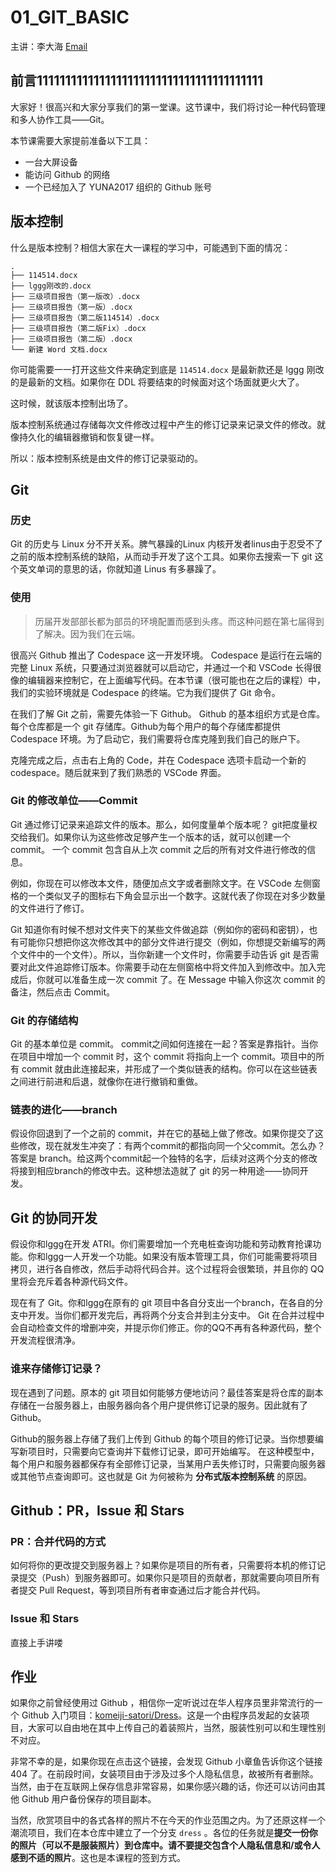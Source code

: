 # 01_GIT_BASIC

主讲：李大海 [Email](mailto:o0x80t@outlook.com)

## 前言1111111111111111111111111111111111111111

大家好！很高兴和大家分享我们的第一堂课。这节课中，我们将讨论一种代码管理和多人协作工具——Git。

本节课需要大家提前准备以下工具：

* 一台大屏设备
* 能访问 Github 的网络
* 一个已经加入了 YUNA2017 组织的 Github 账号

## 版本控制

什么是版本控制？相信大家在大一课程的学习中，可能遇到下面的情况：

```
.
├── 114514.docx
├── lggg刚改的.docx
├── 三级项目报告（第一版改）.docx
├── 三级项目报告（第一版）.docx
├── 三级项目报告（第二版114514）.docx
├── 三级项目报告（第二版Fix）.docx
├── 三级项目报告（第二版）.docx
└── 新建 Word 文档.docx
```

你可能需要一一打开这些文件来确定到底是 `114514.docx` 是最新款还是 lggg 刚改的是最新的文档。如果你在 DDL 将要结束的时候面对这个场面就更火大了。

这时候，就该版本控制出场了。

版本控制系统通过存储每次文件修改过程中产生的修订记录来记录文件的修改。就像持久化的编辑器撤销和恢复键一样。

所以：版本控制系统是由文件的修订记录驱动的。

## Git

### 历史

Git 的历史与 Linux 分不开关系。脾气暴躁的Linux 内核开发者linus由于忍受不了之前的版本控制系统的缺陷，从而动手开发了这个工具。如果你去搜索一下 git 这个英文单词的意思的话，你就知道 Linus 有多暴躁了。

### 使用

> 历届开发部部长都为部员的环境配置而感到头疼。而这种问题在第七届得到了解决。因为我们在云端。

很高兴 Github 推出了 Codespace 这一开发环境。 Codespace 是运行在云端的完整 Linux 系统，只要通过浏览器就可以启动它，并通过一个和 VSCode 长得很像的编辑器来控制它，在上面编写代码。在本节课（很可能也在之后的课程）中，我们的实验环境就是 Codespace 的终端。它为我们提供了 Git 命令。

在我们了解 Git 之前，需要先体验一下 Github。 Github 的基本组织方式是仓库。每个仓库都是一个 git 存储库。Github为每个用户的每个存储库都提供 Codespace 环境。为了启动它，我们需要将仓库克隆到我们自己的账户下。

克隆完成之后，点击右上角的 Code，并在 Codespace 选项卡启动一个新的 codespace。随后就来到了我们熟悉的 VSCode 界面。

### Git 的修改单位——Commit

Git 通过修订记录来追踪文件的版本。那么，如何度量单个版本呢？ git把度量权交给我们。如果你认为这些修改足够产生一个版本的话，就可以创建一个 commit。 一个 commit 包含自从上次 commit 之后的所有对文件进行修改的信息。

例如，你现在可以修改本文件，随便加点文字或者删除文字。在 VSCode 左侧窗格的一个类似叉子的图标右下角会显示出一个数字。这就代表了你现在对多少数量的文件进行了修订。

Git 知道你有时候不想对文件夹下的某些文件做追踪（例如你的密码和密钥），也有可能你只想把你这次修改其中的部分文件进行提交（例如，你想提交新编写的两个文件中的一个文件）。所以，当你新建一个文件时，你需要手动告诉 git 是否需要对此文件追踪修订版本。你需要手动在左侧窗格中将文件加入到修改中。加入完成后，你就可以准备生成一次 commit 了。在 Message 中输入你这次 commit 的备注，然后点击 Commit。

### Git 的存储结构

Git 的基本单位是 commit。 commit之间如何连接在一起？答案是靠指针。当你在项目中增加一个 commit 时，这个 commit 将指向上一个 commit。项目中的所有 commit 就由此连接起来，并形成了一个类似链表的结构。你可以在这些链表之间进行前进和后退，就像你在进行撤销和重做。

### 链表的进化——branch

假设你回退到了一个之前的 commit，并在它的基础上做了修改。如果你提交了这些修改，现在就发生冲突了：有两个commit的都指向同一个父commit。怎么办？答案是 branch。给这两个commit起一个独特的名字，后续对这两个分支的修改将接到相应branch的修改中去。这种想法造就了 git 的另一种用途——协同开发。

## Git 的协同开发

假设你和lggg在开发 ATRI。你们需要增加一个充电桩查询功能和劳动教育抢课功能。你和lggg一人开发一个功能。如果没有版本管理工具，你们可能需要将项目拷贝，进行各自修改，然后手动将代码合并。这个过程将会很繁琐，并且你的 QQ 里将会充斥着各种源代码文件。

现在有了 Git。你和lggg在原有的 git 项目中各自分支出一个branch，在各自的分支中开发。当你们都开发完后，再将两个分支合并到主分支中。 Git 在合并过程中会自动检查文件的增删冲突，并提示你们修正。你的QQ不再有各种源代码，整个开发流程很清净。

### 谁来存储修订记录？

现在遇到了问题。原本的 git 项目如何能够方便地访问？最佳答案是将仓库的副本存储在一台服务器上，由服务器向各个用户提供修订记录的服务。因此就有了 Github。

Github的服务器上存储了我们上传到 Github 的每个项目的修订记录。当你想要编写新项目时，只需要向它查询并下载修订记录，即可开始编写。 在这种模型中，每个用户和服务器都保存有全部修订记录，当某用户丢失修订时，只需要向服务器或其他节点查询即可。这也就是 Git 为何被称为 **分布式版本控制系统** 的原因。

## Github：PR，Issue 和 Stars

### PR：合并代码的方式

如何将你的更改提交到服务器上？如果你是项目的所有者，只需要将本机的修订记录提交（Push）到服务器即可。如果你只是项目的贡献者，那就需要向项目所有者提交 Pull Request，等到项目所有者审查通过后才能合并代码。

### Issue 和 Stars

直接上手讲喽

## 作业

如果你之前曾经使用过 Github ，相信你一定听说过在华人程序员里非常流行的一个 Github 入门项目：[komeiji-satori/Dress](https://github.com/komeiji-satori/Dress)。这是一个由程序员发起的女装项目，大家可以自由地在其中上传自己的着装照片，当然，服装性别可以和生理性别不对应。

非常不幸的是，如果你现在点击这个链接，会发现 Github 小章鱼告诉你这个链接 404 了。在前段时间，女装项目由于涉及过多个人隐私信息，故被所有者删除。当然，由于在互联网上保存信息非常容易，如果你感兴趣的话，你还可以访问由其他 Github 用户备份保存的项目副本。

当然，欣赏项目中的各式各样的照片不在今天的作业范围之内。为了还原这样一个潮流项目，我们在本仓库中建立了一个分支 `dress` 。各位的任务就是**提交一份你的照片（可以不是服装照片）到仓库中。请不要提交包含个人隐私信息和/或令人感到不适的照片**。这也是本课程的签到方式。